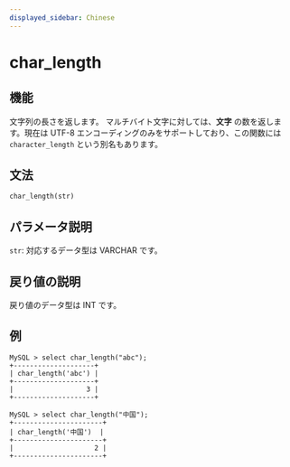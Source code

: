 ```yaml
---
displayed_sidebar: Chinese
---
```


# char_length

## 機能

文字列の長さを返します。
マルチバイト文字に対しては、**文字** の数を返します。現在は UTF-8 エンコーディングのみをサポートしており、この関数には `character_length` という別名もあります。

## 文法

```Haskell
char_length(str)
```

## パラメータ説明

`str`: 対応するデータ型は VARCHAR です。

## 戻り値の説明

戻り値のデータ型は INT です。

## 例

```Plain Text
MySQL > select char_length("abc");
+--------------------+
| char_length('abc') |
+--------------------+
|                  3 |
+--------------------+

MySQL > select char_length("中国");
+----------------------+
| char_length('中国')  |
+----------------------+
|                    2 |
+----------------------+
```
